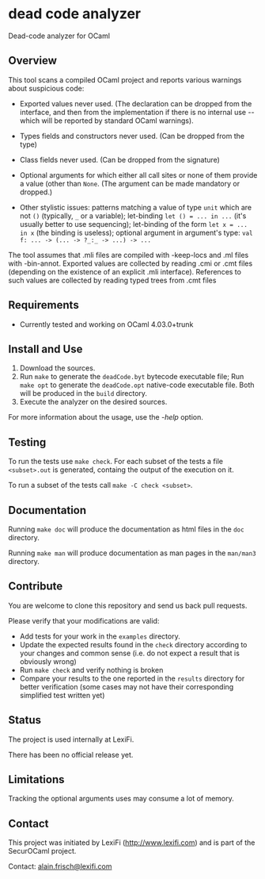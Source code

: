 # dead code analyzer
Dead-code analyzer for OCaml


## Overview

This tool scans a compiled OCaml project and reports various warnings
about suspicious code:

 - Exported values never used.
   (The declaration can be dropped from the interface, and then from
   the implementation if there is no internal use -- which will be reported
   by standard OCaml warnings).

 - Types fields and constructors never used. (Can be dropped from the type)

 - Class fields never used. (Can be dropped from the signature)

 - Optional arguments for which either all call sites or none of them
   provide a value (other than `None`. (The argument can be made mandatory or dropped.)

 - Other stylistic issues:  patterns matching a value of type `unit`
   which are not `()` (typically, `_` or a variable);  let-binding
   `let () = ... in ...` (it's usually better to use sequencing);
   let-binding of the form `let x = ... in x` (the binding is useless);
   optional argument in argument's type: `val f: ... -> (... -> ?_:_ -> ...) -> ...`


The tool assumes that .mli files are compiled with -keep-locs and .ml
files with -bin-annot.  Exported values are collected by reading .cmi or .cmt
files (depending on the existence of an explicit .mli interface).
References to such values are collected by reading typed trees from .cmt files


## Requirements

- Currently tested and working on OCaml 4.03.0+trunk


## Install and Use

1. Download the sources.
2. Run `make` to generate the `deadCode.byt` bytecode executable file;
Run `make opt` to generate the `deadCode.opt` native-code executable file.
Both will be produced in the `build` directory.
3. Execute the analyzer on the desired sources.

For more information about the usage, use the *-help* option.


## Testing

To run the tests use `make check`.
For each subset of the tests a file `<subset>.out` is generated, containg the output
of the execution on it.

To run a subset of the tests call `make -C check <subset>`.


## Documentation

Running `make doc` will produce the documentation as html files in the `doc` directory.

Running `make man` will produce documentation as man pages in the `man/man3` directory.


## Contribute

You are welcome to clone this repository and send us back pull requests.

Please verify that your modifications are valid:
- Add tests for your work in the `examples` directory.
- Update the expected results found in the `check` directory according to your changes
and common sense (i.e. do not expect a result that is obviously wrong)
- Run `make check` and verify nothing is broken
- Compare your results to the one reported in the `results` directory
for better verification (some cases may not have their corresponding simplified test written yet)


## Status

The project is used internally at LexiFi.

There has been no official release yet.


## Limitations

Tracking the optional arguments uses may consume a lot of memory.


## Contact

This project was initiated by LexiFi (http://www.lexifi.com) and is part
of the SecurOCaml project.

Contact: alain.frisch@lexifi.com

